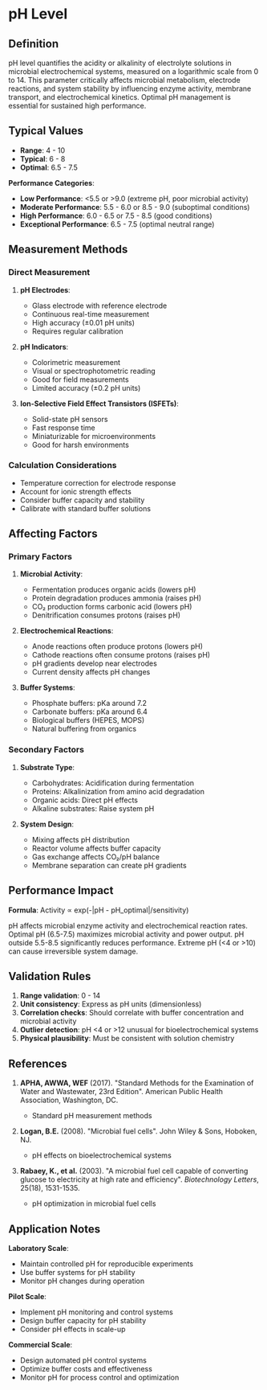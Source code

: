 <!--
Parameter ID: ph_level
Category: chemical
Generated: 2025-01-16T12:41:00.000Z
-->

# pH Level

## Definition

pH level quantifies the acidity or alkalinity of electrolyte solutions in
microbial electrochemical systems, measured on a logarithmic scale from 0 to 14.
This parameter critically affects microbial metabolism, electrode reactions, and
system stability by influencing enzyme activity, membrane transport, and
electrochemical kinetics. Optimal pH management is essential for sustained high
performance.

## Typical Values

- **Range**: 4 - 10
- **Typical**: 6 - 8
- **Optimal**: 6.5 - 7.5

**Performance Categories**:

- **Low Performance**: <5.5 or >9.0 (extreme pH, poor microbial activity)
- **Moderate Performance**: 5.5 - 6.0 or 8.5 - 9.0 (suboptimal conditions)
- **High Performance**: 6.0 - 6.5 or 7.5 - 8.5 (good conditions)
- **Exceptional Performance**: 6.5 - 7.5 (optimal neutral range)

## Measurement Methods

### Direct Measurement

1. **pH Electrodes**:

   - Glass electrode with reference electrode
   - Continuous real-time measurement
   - High accuracy (±0.01 pH units)
   - Requires regular calibration

2. **pH Indicators**:

   - Colorimetric measurement
   - Visual or spectrophotometric reading
   - Good for field measurements
   - Limited accuracy (±0.2 pH units)

3. **Ion-Selective Field Effect Transistors (ISFETs)**:
   - Solid-state pH sensors
   - Fast response time
   - Miniaturizable for microenvironments
   - Good for harsh environments

### Calculation Considerations

- Temperature correction for electrode response
- Account for ionic strength effects
- Consider buffer capacity and stability
- Calibrate with standard buffer solutions

## Affecting Factors

### Primary Factors

1. **Microbial Activity**:

   - Fermentation produces organic acids (lowers pH)
   - Protein degradation produces ammonia (raises pH)
   - CO₂ production forms carbonic acid (lowers pH)
   - Denitrification consumes protons (raises pH)

2. **Electrochemical Reactions**:

   - Anode reactions often produce protons (lowers pH)
   - Cathode reactions often consume protons (raises pH)
   - pH gradients develop near electrodes
   - Current density affects pH changes

3. **Buffer Systems**:
   - Phosphate buffers: pKa around 7.2
   - Carbonate buffers: pKa around 6.4
   - Biological buffers (HEPES, MOPS)
   - Natural buffering from organics

### Secondary Factors

1. **Substrate Type**:

   - Carbohydrates: Acidification during fermentation
   - Proteins: Alkalinization from amino acid degradation
   - Organic acids: Direct pH effects
   - Alkaline substrates: Raise system pH

2. **System Design**:
   - Mixing affects pH distribution
   - Reactor volume affects buffer capacity
   - Gas exchange affects CO₂/pH balance
   - Membrane separation can create pH gradients

## Performance Impact

**Formula**: Activity ∝ exp(-|pH - pH_optimal|/sensitivity)

pH affects microbial enzyme activity and electrochemical reaction rates. Optimal
pH (6.5-7.5) maximizes microbial activity and power output. pH outside 5.5-8.5
significantly reduces performance. Extreme pH (<4 or >10) can cause irreversible
system damage.

## Validation Rules

1. **Range validation**: 0 - 14
2. **Unit consistency**: Express as pH units (dimensionless)
3. **Correlation checks**: Should correlate with buffer concentration and
   microbial activity
4. **Outlier detection**: pH <4 or >12 unusual for bioelectrochemical systems
5. **Physical plausibility**: Must be consistent with solution chemistry

## References

1. **APHA, AWWA, WEF** (2017). "Standard Methods for the Examination of Water
   and Wastewater, 23rd Edition". American Public Health Association,
   Washington, DC.

   - Standard pH measurement methods

2. **Logan, B.E.** (2008). "Microbial fuel cells". John Wiley & Sons, Hoboken,
   NJ.

   - pH effects on bioelectrochemical systems

3. **Rabaey, K., et al.** (2003). "A microbial fuel cell capable of converting
   glucose to electricity at high rate and efficiency". _Biotechnology Letters_,
   25(18), 1531-1535.
   - pH optimization in microbial fuel cells

## Application Notes

**Laboratory Scale**:

- Maintain controlled pH for reproducible experiments
- Use buffer systems for pH stability
- Monitor pH changes during operation

**Pilot Scale**:

- Implement pH monitoring and control systems
- Design buffer capacity for pH stability
- Consider pH effects in scale-up

**Commercial Scale**:

- Design automated pH control systems
- Optimize buffer costs and effectiveness
- Monitor pH for process control and optimization
